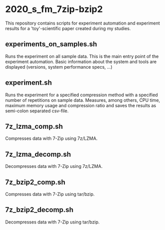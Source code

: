 # 2020_s_fm_7zip-bzip2
This repository contains scripts for experiment automation and experiment results for a 'toy'-scientific paper created during my studies.

## experiments_on_samples.sh
Runs the experiment on all sample data.
This is the main entry point of the experiment automation. Basic information about the system and tools are displayed (versions, system performance specs, ...)

## experiment.sh
Runs the experiment for a specified compression method with a specified
number of repetitions on sample data. Measures, among others, CPU time, maximum
memory usage and compression ratio and saves the results as semi-colon separated
csv-file.

## 7z_lzma_comp.sh
Compresses data with 7-Zip using 7z/LZMA.

## 7z_lzma_decomp.sh
Decompresses data with 7-Zip using 7z/LZMA.

## 7z_bzip2_comp.sh
Compresses data with 7-Zip using tar/bzip.

## 7z_bzip2_decomp.sh
Decompresses data with 7-Zip using tar/bzip.
